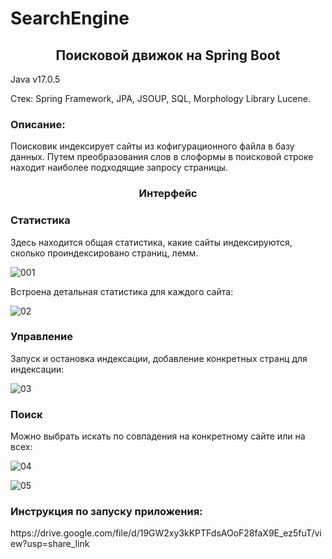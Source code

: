 # SearchEngine
<h2 align="center">Поисковой движок на Spring Boot</h2>


Java v17.0.5

Стек: Spring Framework, JPA, JSOUP, SQL, Morphology Library Lucene.

<h3>Описание:</h3>
Поисковик индексирует сайты из кофигурационного файла в базу данных. Путем преобразования слов в слоформы в поисковой строке находит наиболее подходящие запросу страницы.
<h3 align="center">Интерфейс</h3>

<h3>Статистика</h3>
Здесь находится общая статистика, какие сайты индексируются, сколько проиндексировано страниц, лемм.


![001](https://user-images.githubusercontent.com/122821058/228916202-4b6f9729-bcb7-4f10-b099-31caaa706e4d.png)


Встроена детальная статистика для каждого сайта:

![02](https://user-images.githubusercontent.com/122821058/228916272-bc0964ec-349b-4ce7-a750-103072e84d51.png)


<h3>Управление</h3>
Запуск и остановка индексации, добавление конкретных странц для индексации:

![03](https://user-images.githubusercontent.com/122821058/228916340-382eb488-f193-4c8e-aaa7-070e93fc684d.png)


<h3>Поиск</h3>

Можно выбрать искать по совпадения на конкретному сайте или на всех:

![04](https://user-images.githubusercontent.com/122821058/228916823-214768ba-8f70-4964-9c41-437947b24311.png)

![05](https://user-images.githubusercontent.com/122821058/228916879-7edcc0e9-9c25-45f5-b251-4adfe0c397cb.png)

<h3>Инструкция по запуску приложения:</h3>
https://drive.google.com/file/d/19GW2xy3kKPTFdsAOoF28faX9E_ez5fuT/view?usp=share_link